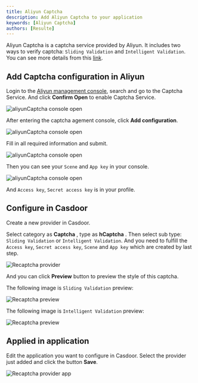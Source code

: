```yaml
---
title: Aliyun Captcha
description: Add Aliyun Captcha to your application
keywords: [Aliyun Captcha]
authors: [Resulte]
---
```


Aliyun Captcha is a captcha service provided by Aliyun. It includes  two ways to verify captcha:  `Sliding Validation` and `Intelligent Validation`. You can see more details from this [link](https://help.aliyun.com/product/28308.html).

## Add Captcha configuration in Aliyun

Login to the [Aliyun management console](https://account.aliyun.com/), search and go to the Captcha Service. And click **Confirm Open** to enable Captcha Service.

![aliyunCaptcha console open](/img/providers/captcha/aliyunCaptcha_console_open.png)

After entering the captcha agement console, click **Add configuration**.

![aliyunCaptcha console open](/img/providers/captcha/aliyunCaptcha_console_add.png)

Fill in all required information and submit.

![aliyunCaptcha console open](/img/providers/captcha/aliyunCaptcha_console_add_form.png)

Then you can see your  `Scene` and `App key` in your console.

![aliyunCaptcha console open](/img/providers/captcha/aliyunCaptcha_console_info.png)

And  `Access key`, `Secret access key` is in your profile.

## Configure in Casdoor

Create a new provider in Casdoor.

Select category as  **Captcha** , type as  **hCaptcha** . Then select sub type: `Sliding Validation` or `Intelligent Validation`. And you need to fulfill the `Access key`, `Secret access key`, `Scene` and `App key` which are created by last step.

![Recaptcha provider](/img/providers/captcha/aliyunCaptcha_provider.png)

And you can click **Preview** button to preview the style of this captcha.

The following image is `Sliding Validation` preview:

![Recaptcha preview](/img/providers/captcha/aliyunCaptcha_nc_preview.png)

The following image is `Intelligent Validation` preview:

![Recaptcha preview](/img/providers/captcha/aliyunCaptcha_ic_preview.png)

## Applied in application

Edit the application you want to configure in Casdoor. Select the provider just added and click the button **Save**.

![Recaptcha provider app](/img/providers/captcha/aliyunCaptcha_provider_app.png)
